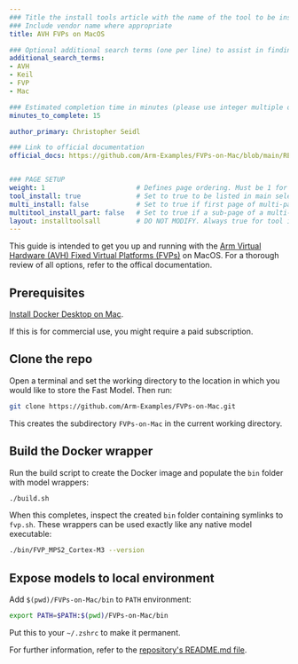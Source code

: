 ```yaml
---
### Title the install tools article with the name of the tool to be installed
### Include vendor name where appropriate
title: AVH FVPs on MacOS

### Optional additional search terms (one per line) to assist in finding the article
additional_search_terms:
- AVH
- Keil
- FVP
- Mac

### Estimated completion time in minutes (please use integer multiple of 5)
minutes_to_complete: 15

author_primary: Christopher Seidl

### Link to official documentation
official_docs: https://github.com/Arm-Examples/FVPs-on-Mac/blob/main/README.md


### PAGE SETUP
weight: 1                       # Defines page ordering. Must be 1 for first (or only) page.
tool_install: true              # Set to true to be listed in main selection page, else false
multi_install: false            # Set to true if first page of multi-page article, else false
multitool_install_part: false   # Set to true if a sub-page of a multi-page article, else false
layout: installtoolsall         # DO NOT MODIFY. Always true for tool install articles
---
```

This guide is intended to get you up and running with the [Arm Virtual Hardware (AVH) Fixed Virtual Platforms (FVPs)](https://www.arm.com/products/development-tools/simulation/virtual-hardware) on MacOS. For a thorough review of all options, refer to the offical documentation.

## Prerequisites

[Install Docker Desktop on Mac](https://docs.docker.com/desktop/install/mac-install/).

If this is for commercial use, you might require a paid subscription.

## Clone the repo

Open a terminal and set the working directory to the location in which you would like to store the Fast Model. Then run:

```sh
git clone https://github.com/Arm-Examples/FVPs-on-Mac.git
```

This creates the subdirectory `FVPs-on-Mac` in the current working directory.

## Build the Docker wrapper

Run the build script to create the Docker image and populate the `bin` folder with model wrappers:

```sh
./build.sh
```

When this completes, inspect the created `bin` folder containing symlinks to `fvp.sh`.
These wrappers can be used exactly like any native model executable:

```sh
./bin/FVP_MPS2_Cortex-M3 --version
```

## Expose models to local environment

Add `$(pwd)/FVPs-on-Mac/bin` to `PATH` environment:

```sh
export PATH=$PATH:$(pwd)/FVPs-on-Mac/bin
```

Put this to your `~/.zshrc` to make it permanent.

For further information, refer to the [repository's README.md file](https://github.com/Arm-Examples/FVPs-on-Mac).
